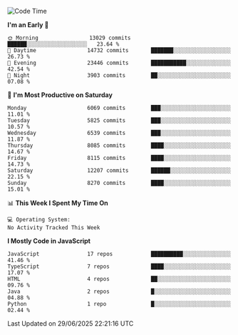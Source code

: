 <!--START_SECTION:waka-->
![Code Time](http://img.shields.io/badge/Code%20Time-3%2C498%20hrs%2059%20mins-blue)

**I'm an Early 🐤** 

```text
🌞 Morning                13029 commits       ██████░░░░░░░░░░░░░░░░░░░   23.64 % 
🌆 Daytime                14732 commits       ███████░░░░░░░░░░░░░░░░░░   26.73 % 
🌃 Evening                23446 commits       ███████████░░░░░░░░░░░░░░   42.54 % 
🌙 Night                  3903 commits        ██░░░░░░░░░░░░░░░░░░░░░░░   07.08 % 
```
📅 **I'm Most Productive on Saturday** 

```text
Monday                   6069 commits        ███░░░░░░░░░░░░░░░░░░░░░░   11.01 % 
Tuesday                  5825 commits        ███░░░░░░░░░░░░░░░░░░░░░░   10.57 % 
Wednesday                6539 commits        ███░░░░░░░░░░░░░░░░░░░░░░   11.87 % 
Thursday                 8085 commits        ████░░░░░░░░░░░░░░░░░░░░░   14.67 % 
Friday                   8115 commits        ████░░░░░░░░░░░░░░░░░░░░░   14.73 % 
Saturday                 12207 commits       ██████░░░░░░░░░░░░░░░░░░░   22.15 % 
Sunday                   8270 commits        ████░░░░░░░░░░░░░░░░░░░░░   15.01 % 
```


📊 **This Week I Spent My Time On** 

```text
💻 Operating System: 
No Activity Tracked This Week
```

**I Mostly Code in JavaScript** 

```text
JavaScript               17 repos            ██████████░░░░░░░░░░░░░░░   41.46 % 
TypeScript               7 repos             ████░░░░░░░░░░░░░░░░░░░░░   17.07 % 
HTML                     4 repos             ██░░░░░░░░░░░░░░░░░░░░░░░   09.76 % 
Java                     2 repos             █░░░░░░░░░░░░░░░░░░░░░░░░   04.88 % 
Python                   1 repo              █░░░░░░░░░░░░░░░░░░░░░░░░   02.44 % 
```




 Last Updated on 29/06/2025 22:21:16 UTC
<!--END_SECTION:waka-->

<!--
**likaiqiang/likaiqiang** is a ✨ _special_ ✨ repository because its `README.md` (this file) appears on your GitHub profile.

Here are some ideas to get you started:

- 🔭 I’m currently working on ...
- 🌱 I’m currently learning ...
- 👯 I’m looking to collaborate on ...
- 🤔 I’m looking for help with ...
- 💬 Ask me about ...
- 📫 How to reach me: ...
- 😄 Pronouns: ...
- ⚡ Fun fact: ...
-->
